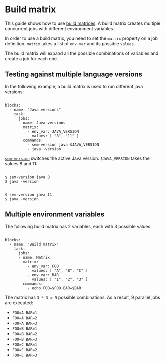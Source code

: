 Build matrix
============

This guide shows how to use 
[build matrices](https://docs.semaphoreci.com/article/50-pipeline-yaml#matrix).
A build matrix creates multiple concurrent jobs 
with different environment variables.

In order to use a build matrix, you need to set the `matrix` property on
a job definition. `matrix` takes a list of `env_var` and its possible
`values`.

The build matrix will expand all the possible combinations of variables
and create a job for each one.

Testing against multiple language versions
------------------------------------------

In the following example, a build matrix is used to run different java
versions:

<pre><code class="language-yaml">
blocks:
  - name: "Java versions"
    task:
      jobs:
      - name: Java versions
        matrix:
          - env_var: JAVA_VERSION
            values: [ "8", "11" ]
        commands:
          - sem-version java $JAVA_VERSION
          - java -version
</code></pre>

[`sem-version`](https://docs.semaphoreci.com/article/54-toolbox-reference#sem-version)
switches the active Java version.
`$JAVA_VERSION` takes the values 8 and 11:

<pre><code class="language-bash">
$ sem-version java 8
$ java -version
</code></pre>

<pre><code class="language-bash">
$ sem-version java 11
$ java -version
</code></pre>

Multiple environment variables
------------------------------

The following build matrix has 2 variables, each with 3 possible values:

<pre><code class="language-yaml">
blocks:
  - name: "Build matrix"
    task:
      jobs:
      - name: Matrix
        matrix:
          - env_var: FOO
            values: [ "A", "B", "C" ]
          - env_var: BAR
            values: [ "1", "2", "3" ]
        commands:
          - echo FOO=$FOO BAR=$BAR
</code></pre>

The matrix has `3 * 3 = 9` possible combinations. As a result, 9
parallel jobs are executed:

-   `FOO=A BAR=1`
-   `FOO=A BAR=2`
-   `FOO=A BAR=3`
-   `FOO=B BAR=1`
-   `FOO=B BAR=2`
-   `FOO=B BAR=3`
-   `FOO=C BAR=1`
-   `FOO=C BAR=2`
-   `FOO=C BAR=3`
